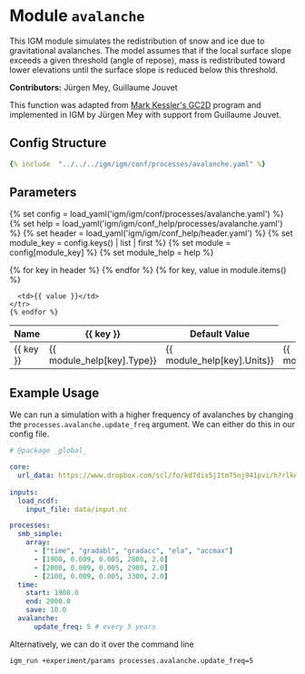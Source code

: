 

# Module `avalanche`

This IGM module simulates the redistribution of snow and ice due to gravitational avalanches. The model assumes that if the local surface slope exceeds a given threshold (angle of repose), mass is redistributed toward lower elevations until the surface slope is reduced below this threshold.

**Contributors:** Jürgen Mey, Guillaume Jouvet

This function was adapted from [Mark Kessler's GC2D](https://github.com/csdms-contrib/gc2d) program and implemented in IGM by Jürgen Mey with support from Guillaume Jouvet.

## Config Structure  
~~~yaml
{% include  "../../../igm/igm/conf/processes/avalanche.yaml" %}
~~~

## Parameters

{% set config = load_yaml('igm/igm/conf/processes/avalanche.yaml') %}
{% set help = load_yaml('igm/igm/conf_help/processes/avalanche.yaml') %}
{% set header = load_yaml('igm/igm/conf_help/header.yaml') %}
{% set module_key = config.keys() | list | first %}
{% set module = config[module_key] %}
{% set module_help = help %}

<table>
  <thead>
    <tr>
      <th>Name</th>
      {% for key in header %}
      <th>{{ key }}</th>
      {% endfor %}
      <th>Default Value</th>
    </tr>
  </thead>
  <tbody>
    {% for key, value in module.items() %}
    <tr>
      <td>{{ key }}</td>
      <td>{{ module_help[key].Type}}</td>
      <td>{{ module_help[key].Units}}</td>
      <td>{{ module_help[key].Description}}</td>

      <td>{{ value }}</td>
    </tr>
    {% endfor %}
  </tbody>
</table>
      
<script type="text/javascript">
  MathJax.Hub.Queue(["Typeset", MathJax.Hub]);
</script>

## Example Usage

We can run a simulation with a higher frequency of avalanches by changing the `processes.avalanche.update_freq` argument. We can either do this in our config file.

```yaml
# @package _global_

core:
  url_data: https://www.dropbox.com/scl/fo/kd7dix5j1tm75nj941pvi/h?rlkey=q7jtmf9yn3a970cqygdwne25j&dl=0
  
inputs:
  load_ncdf:
    input_file: data/input.nc

processes:
  smb_simple:
    array:
      - ["time", "gradabl", "gradacc", "ela", "accmax"]
      - [1900, 0.009, 0.005, 2800, 2.0]
      - [2000, 0.009, 0.005, 2900, 2.0]
      - [2100, 0.009, 0.005, 3300, 2.0]
  time:
    start: 1900.0
    end: 2000.0
    save: 10.0
  avalanche:
	  update_freq: 5 # every 5 years
```

Alternatively, we can do it over the command line

```bash
igm_run +experiment/params processes.avalanche.update_freq=5
```